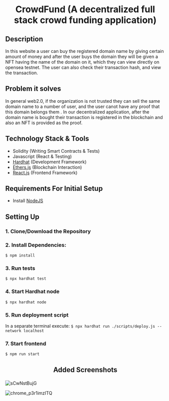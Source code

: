 # <p align = "center"> CrowdFund (A decentralized full stack crowd funding application) </p>




## Description

In this website a user can buy the registered domain name by giving certain amount of money and after the user buys the domain they will be given a NFT having the name of the domain on it, which they can view directly on opensea testnet. The user can also check their transaction hash, and view the transaction.

## Problem it solves

In general web2.0, if the organization is not trusted they can sell the same domain name to a number of user, and the user canot have any proof that this domain belongs them . In our decentralized application, after the domain name is bought their transaction is registered in the blockchain and also an NFT is provided as the proof.


## Technology Stack & Tools

- Solidity (Writing Smart Contracts & Tests)
- Javascript (React & Testing)
- [Hardhat](https://hardhat.org/) (Development Framework)
- [Ethers.js](https://docs.ethers.io/v5/) (Blockchain Interaction)
- [React.js](https://reactjs.org/) (Frontend Framework)

## Requirements For Initial Setup
- Install [NodeJS](https://nodejs.org/en/)

## Setting Up
### 1. Clone/Download the Repository

### 2. Install Dependencies:
`$ npm install`

### 3. Run tests
`$ npx hardhat test`

### 4. Start Hardhat node
`$ npx hardhat node`

### 5. Run deployment script
In a separate terminal execute:
`$ npx hardhat run ./scripts/deploy.js --network localhost`

### 7. Start frontend
`$ npm run start`

## <p align = "center"> Added Screenshots </p>


![sCwNstBujG](https://user-images.githubusercontent.com/94303484/213798284-9cf42002-c29c-4aba-9b67-f0048c7bace9.png)

![chrome_p3r1imzITQ](https://user-images.githubusercontent.com/94303484/213798328-e3b9af7f-3c60-419b-b0b7-f9051b1f02ce.png)
